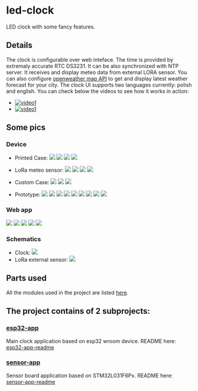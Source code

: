 # led-clock
LED clock with some fancy features.

## Details
The clock is configurable over web inteface. The time is provided by extremaly accurate RTC DS3231. It can be also synchronized with NTP server.
It receives and display meteo data from external LORA sensor.
You can also configure [openweather map API](https://openweathermap.org/) to get and display latest weather forecast for your city.
The clock UI supports two languages currently: polish and english.
You can check below the videos to see how it works in action:

* [![video1](https://img.youtube.com/vi/KoFvoKO0Jg0/0.jpg)](https://www.youtube.com/watch?v=KoFvoKO0Jg0)
* [![video1](https://img.youtube.com/vi/WqVvntWIiOE/0.jpg)](https://www.youtube.com/watch?v=WqVvntWIiOE)

## Some pics
### Device
* Printed Case:
![](docs/pics/dev-case1.jpg)
![](docs/pics/dev-case2.jpg)
![](docs/pics/dev-case3.jpg)
![](docs/pics/dev-case4.jpg)

* LoRa meteo sensor:
![](docs/pics/dev-sensor7.jpg)
![](docs/pics/dev-sensor12.jpg)
![](docs/pics/dev-sensor11.jpg)
![](docs/pics/dev-sensor15.jpg)

* Custom Case:
![](docs/pics/dev-custom-case1.jpg)
![](docs/pics/dev-custom-case2.jpg)
![](docs/pics/dev-custom-case3.jpg)

* Prototype:
![](case/images/back.png)
![](case/images/front1.png)
![](case/images/front2.png)
![](case/images/back_1.png)
![](case/images/front_1.png)
![](case/images/front_2.png)
![](docs/pics/dev-case-raw1.jpg)
![](docs/pics/dev-case-raw2.jpg)
![](docs/pics/dev-prototype.jpg)

### Web app
![](docs/pics/web-app-info-ui.png)
![](docs/pics/web-config-ui.png)
![](docs/pics/web-config-ui2.png)
![](docs/pics/web-ota-ui.png)
![](docs/pics/web-ui.png)

### Schematics
* Clock:
![](docs/schematics/clock/led-clock_schematic.png)
* LoRa external sensor:
![](docs/schematics/sensor/ledclock-sensor_schematic.png)

## Parts used
All the modules used in the project are listed [here](./docs/BOM.md).


## The project contains of 2 subprojects:

### [esp32-app](./esp32-app/README.md)
Main clock application based on esp32 wroom device. README here: [esp32-app-readme](./esp32-app/README.md)

### [sensor-app](./sensor-app/README.md)
Sensor board application based on STM32L031F6Px. README here: [sensor-app-readme](./sensor-app/README.md)
